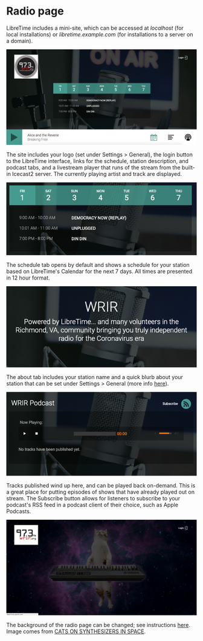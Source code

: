 # Radio page

LibreTime includes a mini-site, which can be accessed at _localhost_ (for local installations) or
_libretime.example.com_ (for installations to a server on a domain).

![](img/radio-page.png)

The site includes your logo (set under Settings > General), the login button to the LibreTime interface, links for the schedule, station description, and podcast tabs, and a livestream player that runs of the stream from the built-in Icecast2 server.
The currently playing artist and track are displayed.

![](img/radio-schedule.png)

The schedule tab opens by default and shows a schedule for your station based on LibreTime's Calendar
for the next 7 days. All times are presented in 12 hour format.

![](img/radio-about.png)

The about tab includes your station name and a quick blurb about your station that can be set under Settings > General (more info [here](../general/index.md)).

![](img/radio-podcast.png)

Tracks published wind up here, and can be played back on-demand. This is a great place for putting episodes of shows that have already played out on stream. The Subscribe button allows for listeners to subscribe to your podcast's RSS feed in a podcast client of their choice, such as Apple Podcasts.

![](img/radio-altbkgnd.png)

The background of the radio page can be changed; see instructions [here](../interface-customization/index.md). Image comes from [CATS ON SYNTHESIZERS IN SPACE](https://www.catsonsynthesizersinspace.com/).

